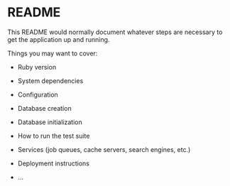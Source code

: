 <!-- AM: For future projects you should not fork the official project repo. Instead, make one from scratch. -->
<!-- AM: Also, where's your readme + planning docs?! -->

# README

This README would normally document whatever steps are necessary to get the
application up and running.

Things you may want to cover:

* Ruby version

* System dependencies

* Configuration

* Database creation

* Database initialization

* How to run the test suite

* Services (job queues, cache servers, search engines, etc.)

* Deployment instructions

* ...
